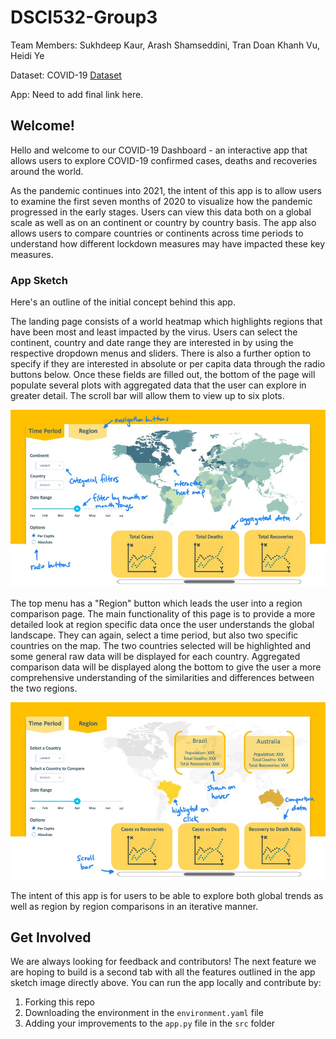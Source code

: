 # DSCI532-Group3

Team Members: Sukhdeep Kaur, Arash Shamseddini, Tran Doan Khanh Vu, Heidi Ye

Dataset: COVID-19 [Dataset](https://www.kaggle.com/imdevskp/corona-virus-report?select=covid_19_clean_complete.csv)

App: Need to add final link here.

## Welcome!
Hello and welcome to our COVID-19 Dashboard - an interactive app that allows users to explore COVID-19 confirmed cases, deaths and recoveries around the world. 

As the pandemic continues into 2021, the intent of this app is to allow users to examine the first seven months of 2020 to visualize how the pandemic progressed in the early stages. Users can view this data both on a global scale as well as on an continent or country by country basis. The app also allows users to compare countries or continents across time periods to understand how different lockdown measures may have impacted these key measures.

### App Sketch

Here's an outline of the initial concept behind this app. 

The landing page consists of a world heatmap which highlights regions that have been most and least impacted by the virus. Users can select the continent, country and date range they are interested in by using the respective dropdown menus and sliders. There is also a further option to specify if they are interested in absolute or per capita data through the radio buttons below. Once these fields are filled out, the bottom of the page will populate several plots with aggregated data that the user can explore in greater detail. The scroll bar will allow them to view up to six plots. 

![Slide1_annotated.png](images/Slide1_annotated.png)

The top menu has a "Region" button which leads the user into a region comparison page. The main functionality of this page is to provide a more detailed look at region specific data once the user understands the global landscape. They can again, select a time period, but also two specific countries on the map. The two countries selected will be highlighted and some general raw data will be displayed for each country. Aggregated comparison data will be displayed along the bottom to give the user a more comprehensive understanding of the similarities and differences between the two regions. 

![Slide2_annotated.png](images/Slide2_annotated.png)

The intent of this app is for users to be able to explore both global trends as well as region by region comparisons in an iterative manner.    

## Get Involved

We are always looking for feedback and contributors! The next feature we are hoping to build is a second tab with all the features outlined in the app sketch image directly above. You can run the app locally and contribute by:
1. Forking this repo
2. Downloading the environment in the `environment.yaml` file
3. Adding your improvements to the `app.py` file in the `src` folder

